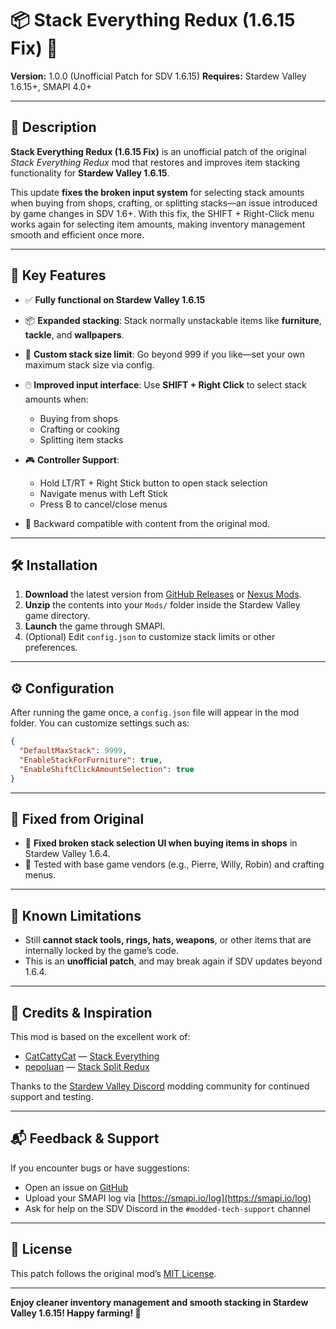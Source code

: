 # 📦 Stack Everything Redux (1.6.15 Fix) 🌾

**Version:** 1.0.0 (Unofficial Patch for SDV 1.6.15)
**Requires:** Stardew Valley 1.6.15+, SMAPI 4.0+

---

## 📝 Description

**Stack Everything Redux (1.6.15 Fix)** is an unofficial patch of the original *Stack Everything Redux* mod that restores and improves item stacking functionality for **Stardew Valley 1.6.15**.

This update **fixes the broken input system** for selecting stack amounts when buying from shops, crafting, or splitting stacks—an issue introduced by game changes in SDV 1.6+.
With this fix, the SHIFT + Right-Click menu works again for selecting item amounts, making inventory management smooth and efficient once more.

---

## 🌟 Key Features

* ✅ **Fully functional on Stardew Valley 1.6.15**
* 📦 **Expanded stacking**: Stack normally unstackable items like **furniture**, **tackle**, and **wallpapers**.
* 🔢 **Custom stack size limit**: Go beyond 999 if you like—set your own maximum stack size via config.
* 🖱️ **Improved input interface**: Use **SHIFT + Right Click** to select stack amounts when:

  * Buying from shops
  * Crafting or cooking
  * Splitting item stacks
* 🎮 **Controller Support**: 
  * Hold LT/RT + Right Stick button to open stack selection
  * Navigate menus with Left Stick
  * Press B to cancel/close menus
* 🔁 Backward compatible with content from the original mod.

---

## 🛠 Installation

1. **Download** the latest version from [GitHub Releases]() or [Nexus Mods]().
2. **Unzip** the contents into your `Mods/` folder inside the Stardew Valley game directory.
3. **Launch** the game through SMAPI.
4. (Optional) Edit `config.json` to customize stack limits or other preferences.

---

## ⚙️ Configuration

After running the game once, a `config.json` file will appear in the mod folder. You can customize settings such as:

```json
{
  "DefaultMaxStack": 9999,
  "EnableStackForFurniture": true,
  "EnableShiftClickAmountSelection": true
}
```

---

## 🐛 Fixed from Original

* 🛒 **Fixed broken stack selection UI when buying items in shops** in Stardew Valley 1.6.4.
* 🧪 Tested with base game vendors (e.g., Pierre, Willy, Robin) and crafting menus.

---

## 🚫 Known Limitations

* Still **cannot stack tools, rings, hats, weapons**, or other items that are internally locked by the game’s code.
* This is an **unofficial patch**, and may break again if SDV updates beyond 1.6.4.

---

## 🙌 Credits & Inspiration

This mod is based on the excellent work of:

* [CatCattyCat](https://www.nexusmods.com/stardewvalley/users/44734342) — [Stack Everything](https://www.nexusmods.com/stardewvalley/mods/2053)
* [pepoluan](https://www.nexusmods.com/stardewvalley/users/27024274) — [Stack Split Redux](https://www.nexusmods.com/stardewvalley/mods/8967)

Thanks to the [Stardew Valley Discord](https://discord.gg/stardewvalley) modding community for continued support and testing.

---

## 📬 Feedback & Support

If you encounter bugs or have suggestions:

* Open an issue on [GitHub]()
* Upload your SMAPI log via [https://smapi.io/log](https://smapi.io/log)
* Ask for help on the SDV Discord in the `#modded-tech-support` channel

---

## 📜 License

This patch follows the original mod’s [MIT License](../LICENSE).

---

**Enjoy cleaner inventory management and smooth stacking in Stardew Valley 1.6.15! Happy farming! 🌱**
